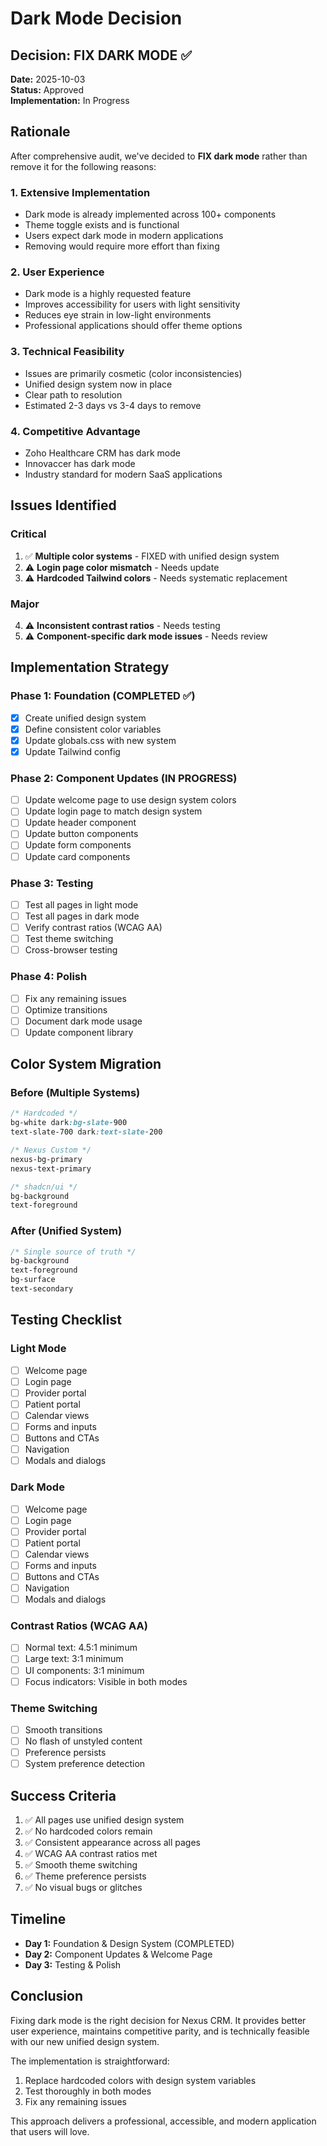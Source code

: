 # Dark Mode Decision

## Decision: FIX DARK MODE ✅

**Date:** 2025-10-03  
**Status:** Approved  
**Implementation:** In Progress

## Rationale

After comprehensive audit, we've decided to **FIX dark mode** rather than remove it for the following reasons:

### 1. Extensive Implementation
- Dark mode is already implemented across 100+ components
- Theme toggle exists and is functional
- Users expect dark mode in modern applications
- Removing would require more effort than fixing

### 2. User Experience
- Dark mode is a highly requested feature
- Improves accessibility for users with light sensitivity
- Reduces eye strain in low-light environments
- Professional applications should offer theme options

### 3. Technical Feasibility
- Issues are primarily cosmetic (color inconsistencies)
- Unified design system now in place
- Clear path to resolution
- Estimated 2-3 days vs 3-4 days to remove

### 4. Competitive Advantage
- Zoho Healthcare CRM has dark mode
- Innovaccer has dark mode
- Industry standard for modern SaaS applications

## Issues Identified

### Critical
1. ✅ **Multiple color systems** - FIXED with unified design system
2. ⚠️ **Login page color mismatch** - Needs update
3. ⚠️ **Hardcoded Tailwind colors** - Needs systematic replacement

### Major
4. ⚠️ **Inconsistent contrast ratios** - Needs testing
5. ⚠️ **Component-specific dark mode issues** - Needs review

## Implementation Strategy

### Phase 1: Foundation (COMPLETED ✅)
- [x] Create unified design system
- [x] Define consistent color variables
- [x] Update globals.css with new system
- [x] Update Tailwind config

### Phase 2: Component Updates (IN PROGRESS)
- [ ] Update welcome page to use design system colors
- [ ] Update login page to match design system
- [ ] Update header component
- [ ] Update button components
- [ ] Update form components
- [ ] Update card components

### Phase 3: Testing
- [ ] Test all pages in light mode
- [ ] Test all pages in dark mode
- [ ] Verify contrast ratios (WCAG AA)
- [ ] Test theme switching
- [ ] Cross-browser testing

### Phase 4: Polish
- [ ] Fix any remaining issues
- [ ] Optimize transitions
- [ ] Document dark mode usage
- [ ] Update component library

## Color System Migration

### Before (Multiple Systems)
```css
/* Hardcoded */
bg-white dark:bg-slate-900
text-slate-700 dark:text-slate-200

/* Nexus Custom */
nexus-bg-primary
nexus-text-primary

/* shadcn/ui */
bg-background
text-foreground
```

### After (Unified System)
```css
/* Single source of truth */
bg-background
text-foreground
bg-surface
text-secondary
```

## Testing Checklist

### Light Mode
- [ ] Welcome page
- [ ] Login page
- [ ] Provider portal
- [ ] Patient portal
- [ ] Calendar views
- [ ] Forms and inputs
- [ ] Buttons and CTAs
- [ ] Navigation
- [ ] Modals and dialogs

### Dark Mode
- [ ] Welcome page
- [ ] Login page
- [ ] Provider portal
- [ ] Patient portal
- [ ] Calendar views
- [ ] Forms and inputs
- [ ] Buttons and CTAs
- [ ] Navigation
- [ ] Modals and dialogs

### Contrast Ratios (WCAG AA)
- [ ] Normal text: 4.5:1 minimum
- [ ] Large text: 3:1 minimum
- [ ] UI components: 3:1 minimum
- [ ] Focus indicators: Visible in both modes

### Theme Switching
- [ ] Smooth transitions
- [ ] No flash of unstyled content
- [ ] Preference persists
- [ ] System preference detection

## Success Criteria

1. ✅ All pages use unified design system
2. ✅ No hardcoded colors remain
3. ✅ Consistent appearance across all pages
4. ✅ WCAG AA contrast ratios met
5. ✅ Smooth theme switching
6. ✅ Theme preference persists
7. ✅ No visual bugs or glitches

## Timeline

- **Day 1:** Foundation & Design System (COMPLETED)
- **Day 2:** Component Updates & Welcome Page
- **Day 3:** Testing & Polish

## Conclusion

Fixing dark mode is the right decision for Nexus CRM. It provides better user experience, maintains competitive parity, and is technically feasible with our new unified design system.

The implementation is straightforward:
1. Replace hardcoded colors with design system variables
2. Test thoroughly in both modes
3. Fix any remaining issues

This approach delivers a professional, accessible, and modern application that users will love.
